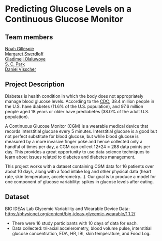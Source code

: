 # Predicting Glucose Levels on a Continuous Glucose Monitor

## Team members
[Noah Gillespie](https://github.com/NoahGillespie)  
[Margaret Swerdloff](https://github.com/mswerdloffNU)   
[Oladimeji Olaluwoye](https://github.com/oladimeji360)  
[S. C. Park](https://github.com/scparkmaths)    
[Daniel Visscher](https://github.com/danielvisscher)


## Project Description
Diabetes is health condition in which the body does not appropriately manage blood glucose levels. According to the <a href="https://www.cdc.gov/diabetes/php/data-research/index.html">CDC</a>, 38.4 million people in the U.S. have diabetes (11.6% of the U.S. population), and 97.6 million people aged 18 years or older have prediabetes (38.0% of the adult U.S. population).

A Continuous Glucose Monitor (CGM) is a wearable medical device that records interstitial glucose every 5 minutes. Interstitial glucose is a good but not perfect substitute for blood glucose, but while blood glucose is measured by a more invasive finger poke and hence collected only a handful of times per day, a CGM can collect 12*24 = 288 data points per day. This provides a great opportunity to use data science techniques to learn about issues related to diabetes and diabetes management.

This project works with a dataset containing CGM data for 16 patients over about 10 days, along with a food intake log and other physical data (heart rate, skin temperature, accelerometry...). Our goal is to produce a model for one component of glucose variability: spikes in glucose levels after eating. 

## Dataset
BIG IDEAs Lab Glycemic Variability and Wearable Device Data: <a href="https://physionet.org/content/big-ideas-glycemic-wearable/1.1.2/">https://physionet.org/content/big-ideas-glycemic-wearable/1.1.2/</a>

* There were 16 study participants with 10 days of data for each.
* Data collected: tri-axial accelerometry, blood volume pulse, interstitial glucose concentration, EDA, HR, IBI, skin temperature, and Food Log.
